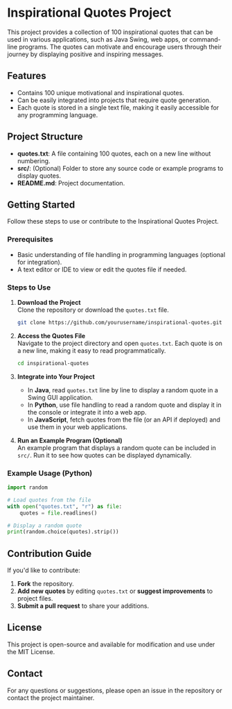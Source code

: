 # Inspirational Quotes Project

This project provides a collection of 100 inspirational quotes that can be used in various applications, such as Java Swing, web apps, or command-line programs. The quotes can motivate and encourage users through their journey by displaying positive and inspiring messages.

## Features
- Contains 100 unique motivational and inspirational quotes.
- Can be easily integrated into projects that require quote generation.
- Each quote is stored in a single text file, making it easily accessible for any programming language.

## Project Structure
- **quotes.txt**: A file containing 100 quotes, each on a new line without numbering.
- **src/**: (Optional) Folder to store any source code or example programs to display quotes.
- **README.md**: Project documentation.

## Getting Started

Follow these steps to use or contribute to the Inspirational Quotes Project.

### Prerequisites

- Basic understanding of file handling in programming languages (optional for integration).
- A text editor or IDE to view or edit the quotes file if needed.

### Steps to Use

1. **Download the Project**  
   Clone the repository or download the `quotes.txt` file.

   ```bash
   git clone https://github.com/yourusername/inspirational-quotes.git
   ```

2. **Access the Quotes File**  
   Navigate to the project directory and open `quotes.txt`. Each quote is on a new line, making it easy to read programmatically.

   ```bash
   cd inspirational-quotes
   ```

3. **Integrate into Your Project**  
   - In **Java**, read `quotes.txt` line by line to display a random quote in a Swing GUI application.
   - In **Python**, use file handling to read a random quote and display it in the console or integrate it into a web app.
   - In **JavaScript**, fetch quotes from the file (or an API if deployed) and use them in your web applications.

4. **Run an Example Program (Optional)**  
   An example program that displays a random quote can be included in `src/`. Run it to see how quotes can be displayed dynamically.

### Example Usage (Python)

```python
import random

# Load quotes from the file
with open("quotes.txt", "r") as file:
    quotes = file.readlines()

# Display a random quote
print(random.choice(quotes).strip())
```

## Contribution Guide

If you'd like to contribute:
1. **Fork** the repository.
2. **Add new quotes** by editing `quotes.txt` or **suggest improvements** to project files.
3. **Submit a pull request** to share your additions.

## License
This project is open-source and available for modification and use under the MIT License.

## Contact
For any questions or suggestions, please open an issue in the repository or contact the project maintainer.
